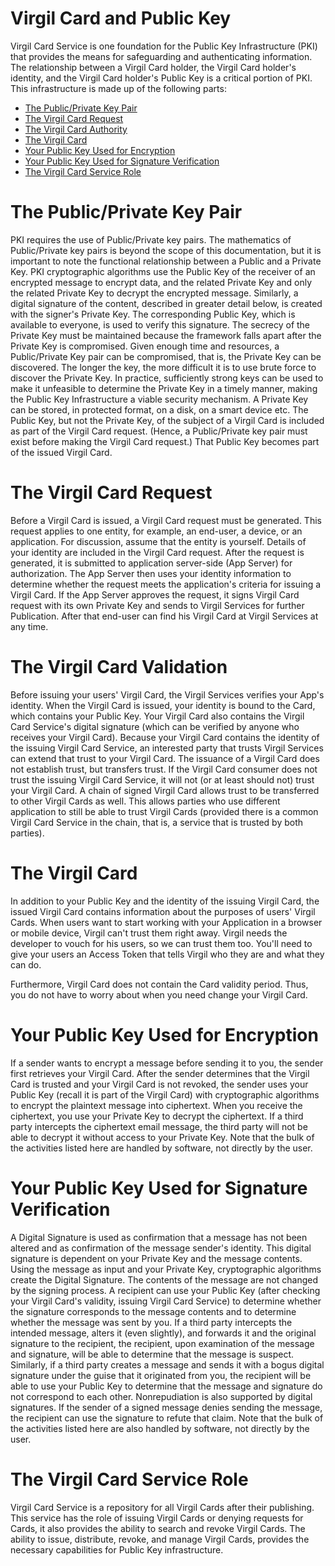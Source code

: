 # Virgil Card and Public Key

Virgil Card Service is one foundation for the Public Key Infrastructure (PKI) that provides the means for safeguarding and authenticating information. The relationship between a Virgil Card holder, the Virgil Card holder's identity, and the Virgil Card holder's Public Key is a critical portion of PKI. This infrastructure is made up of the following parts:

- [The Public/Private Key Pair](#head1)
- [The Virgil Card Request](#head2)
- [The Virgil Card Authority](#head3)
- [The Virgil Card](#head4)
- [Your Public Key Used for Encryption](#head5)
- [Your Public Key Used for Signature Verification](#head6)
- [The Virgil Card Service Role](#head7)


# <a name="head1"></a>The Public/Private Key Pair

PKI requires the use of Public/Private key pairs. The mathematics of Public/Private key pairs is beyond the scope of this documentation, but it is important to note the functional relationship between a Public and a Private Key. PKI cryptographic algorithms use the Public Key of the receiver of an encrypted message to encrypt data, and the related Private Key and only the related Private Key to decrypt the encrypted message.
Similarly, a digital signature of the content, described in greater detail below, is created with the signer's Private Key. The corresponding Public Key, which is available to everyone, is used to verify this signature. The secrecy of the Private Key must be maintained because the framework falls apart after the Private Key is compromised.
Given enough time and resources, a Public/Private Key pair can be compromised, that is, the Private Key can be discovered. The longer the key, the more difficult it is to use brute force to discover the Private Key. In practice, sufficiently strong keys can be used to make it unfeasible to determine the Private Key in a timely manner, making the Public Key Infrastructure a viable security mechanism. A Private Key can be stored, in protected format, on a disk, on a smart device etc. The Public Key, but not the Private Key, of the subject of a Virgil Card is included as part of the Virgil Card request. (Hence, a Public/Private key pair must exist before making the Virgil Card request.) That Public Key becomes part of the issued Virgil Card.

# <a name="head2"></a>The Virgil Card Request

Before a Virgil Card is issued, a Virgil Card request must be generated. This request applies to one entity, for example, an end-user, a device, or an application. For discussion, assume that the entity is yourself. Details of your identity are included in the Virgil Card request. After the request is generated, it is submitted to application server-side (App Server) for authorization.  The App Server then uses your identity information to determine whether the request meets the application's criteria for issuing a Virgil Card. If the App Server approves the request, it signs Virgil Card request with its own Private Key and sends to Virgil Services for further Publication. After that end-user can find his Virgil Card at Virgil Services at any time.

# <a name="head3"></a>The Virgil Card Validation

Before issuing your users' Virgil Card, the Virgil Services verifies your App's identity. When the Virgil Card is issued, your identity is bound to the Card, which contains your Public Key. Your Virgil Card also contains the Virgil Card Service's digital signature (which can be verified by anyone who receives your Virgil Card). Because your Virgil Card contains the identity of the issuing Virgil Card Service, an interested party that trusts Virgil Services can extend that trust to your Virgil Card.
The issuance of a Virgil Card does not establish trust, but transfers trust. If the Virgil Card consumer does not trust the issuing Virgil Card Service, it will not (or at least should not) trust your Virgil Card.
A chain of signed Virgil Card allows trust to be transferred to other Virgil Cards as well. This allows parties who use different application to still be able to trust Virgil Cards (provided there is a common Virgil Card Service in the chain, that is, a service that is trusted by both parties).


# <a name="head4"></a>The Virgil Card

In addition to your Public Key and the identity of the issuing Virgil Card, the issued Virgil Card contains information about the purposes of users' Virgil Cards. When users want to start working with your Application in a browser or mobile device, Virgil can't trust them right away. Virgil needs the developer to vouch for his users, so we can trust them too. You'll need to give your users an Access Token that tells Virgil who they are and what they can do.

Furthermore, Virgil Card does not contain the Card validity period. Thus, you do not have to worry about when you need change your Virgil Card.



# <a name="head5"></a>Your Public Key Used for Encryption

If a sender wants to encrypt a message before sending it to you, the sender first retrieves your Virgil Card. After the sender determines that the Virgil Card is trusted and your Virgil Card is not revoked, the sender uses your Public Key (recall it is part of the Virgil Card) with cryptographic algorithms to encrypt the plaintext message into ciphertext. When you receive the ciphertext, you use your Private Key to decrypt the ciphertext.
If a third party intercepts the ciphertext email message, the third party will not be able to decrypt it without access to your Private Key.
Note that the bulk of the activities listed here are handled by software, not directly by the user.


# <a name="head6"></a>Your Public Key Used for Signature Verification

A Digital Signature is used as confirmation that a message has not been altered and as confirmation of the message sender's identity. This digital signature is dependent on your Private Key and the message contents. Using the message as input and your Private Key, cryptographic algorithms create the Digital Signature. The contents of the message are not changed by the signing process. A recipient can use your Public Key (after checking your Virgil Card's validity, issuing Virgil Card Service) to determine whether the signature corresponds to the message contents and to determine whether the message was sent by you.
If a third party intercepts the intended message, alters it (even slightly), and forwards it and the original signature to the recipient, the recipient, upon examination of the message and signature, will be able to determine that the message is suspect. Similarly, if a third party creates a message and sends it with a bogus digital signature under the guise that it originated from you, the recipient will be able to use your Public Key to determine that the message and signature do not correspond to each other.
Nonrepudiation is also supported by digital signatures. If the sender of a signed message denies sending the message, the recipient can use the signature to refute that claim.
Note that the bulk of the activities listed here are also handled by software, not directly by the user.


# <a name="head7"></a>The Virgil Card Service Role

Virgil Card Service is a repository for all Virgil Cards after their publishing. This service has the role of issuing Virgil Cards or denying requests for Cards, it also provides the ability to search and revoke Virgil Cards.  The ability to issue, distribute, revoke, and manage Virgil Cards, provides the necessary capabilities for Public Key infrastructure.
